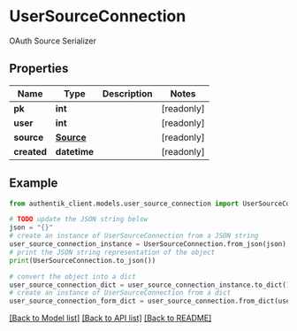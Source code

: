# UserSourceConnection

OAuth Source Serializer

## Properties

Name | Type | Description | Notes
------------ | ------------- | ------------- | -------------
**pk** | **int** |  | [readonly] 
**user** | **int** |  | [readonly] 
**source** | [**Source**](Source.md) |  | [readonly] 
**created** | **datetime** |  | [readonly] 

## Example

```python
from authentik_client.models.user_source_connection import UserSourceConnection

# TODO update the JSON string below
json = "{}"
# create an instance of UserSourceConnection from a JSON string
user_source_connection_instance = UserSourceConnection.from_json(json)
# print the JSON string representation of the object
print(UserSourceConnection.to_json())

# convert the object into a dict
user_source_connection_dict = user_source_connection_instance.to_dict()
# create an instance of UserSourceConnection from a dict
user_source_connection_form_dict = user_source_connection.from_dict(user_source_connection_dict)
```
[[Back to Model list]](../README.md#documentation-for-models) [[Back to API list]](../README.md#documentation-for-api-endpoints) [[Back to README]](../README.md)


